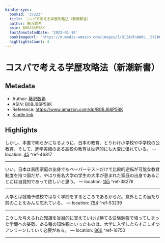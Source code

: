 ```yaml
---
kindle-sync:
  bookId: '37233'
  title: コスパで考える学歴攻略法（新潮新書）
  author: 藤沢数希
  asin: B0BJ66P58K
  lastAnnotatedDate: '2023-01-16'
  bookImageUrl: 'https://m.media-amazon.com/images/I/81IAdFsHW6L._SY160.jpg'
  highlightsCount: 4
---
```

# コスパで考える学歴攻略法（新潮新書）
## Metadata
* Author: [藤沢数希](https://www.amazon.comundefined)
* ASIN: B0BJ66P58K
* Reference: https://www.amazon.com/dp/B0BJ66P58K
* [Kindle link](kindle://book?action=open&asin=B0BJ66P58K)

## Highlights
しかし、本書で明らかになるように、日本の教育、とりわけ小学校や中学校の公教育、そして、進学実績のある高校の教育は世界的にも大変に優れている。 — location: [45](kindle://book?action=open&asin=B0BJ66P58K&location=45) ^ref-46817

---
いい。日本は貧困家庭の出身でもペーパーテストだけで比較的逆転が可能な教育制度を持つ国だが、やはり有名大学の学生の大半が恵まれた家庭の出身であることには自覚的であって欲しいと思う。 — location: [155](kindle://book?action=open&asin=B0BJ66P58K&location=155) ^ref-38278

---
大学とは就職予備校ではなく学問をするところであるからだ。意外とこの当たり前のことをみんな忘れている。 — location: [754](kindle://book?action=open&asin=B0BJ66P58K&location=754) ^ref-53239

---
こうした与えられた知識を盲目的に覚えていけば勝てる受験勉強で培ってしまった学問への姿勢、ある種の知性観といったものは、大学に入学したらすこしずつアンラーンしていく必要がある。 — location: [860](kindle://book?action=open&asin=B0BJ66P58K&location=860) ^ref-16750

---
